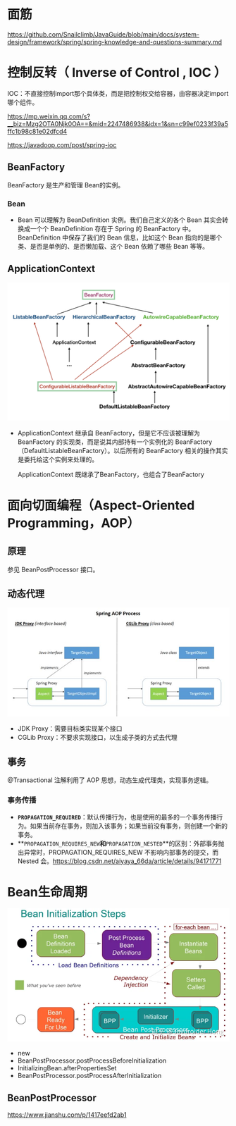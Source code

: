 # 面筋

https://github.com/Snailclimb/JavaGuide/blob/main/docs/system-design/framework/spring/spring-knowledge-and-questions-summary.md

# 控制反转（ Inverse of Control , IOC ）

IOC：不直接控制import那个具体类，而是把控制权交给容器，由容器决定import哪个组件。

https://mp.weixin.qq.com/s?__biz=Mzg2OTA0Njk0OA==&mid=2247486938&idx=1&sn=c99ef0233f39a5ffc1b98c81e02dfcd4

https://javadoop.com/post/spring-ioc

## BeanFactory

BeanFactory 是生产和管理 Bean的实例。

### Bean

* Bean 可以理解为 BeanDefinition 实例。我们自己定义的各个 Bean 其实会转换成一个个 BeanDefinition 存在于 Spring 的 BeanFactory 中。BeanDefinition 中保存了我们的 Bean 信息，比如这个 Bean 指向的是哪个类、是否是单例的、是否懒加载、这个 Bean 依赖了哪些 Bean 等等。

## ApplicationContext

![3](./pic/applicationcontext.png)

* ApplicationContext 继承自 BeanFactory，但是它不应该被理解为 BeanFactory 的实现类，而是说其内部持有一个实例化的 BeanFactory（DefaultListableBeanFactory）。以后所有的 BeanFactory 相关的操作其实是委托给这个实例来处理的。

  ApplicationContext 既继承了BeanFactory，也组合了BeanFactory

# 面向切面编程（Aspect-Oriented Programming，AOP）

## 原理

参见 BeanPostProcessor 接口。

## 动态代理

![SpringAOPProcess](./pic/proxy.png)



* JDK Proxy：需要目标类实现某个接口
* CGLib Proxy：不要求实现接口，以生成子类的方式去代理



## 事务

@Transactional 注解利用了 AOP 思想，动态生成代理类，实现事务逻辑。

### 事务传播

* **`PROPAGATION_REQUIRED`**：默认传播行为，也是使用的最多的一个事务传播行为。如果当前存在事务，则加入该事务；如果当前没有事务，则创建一个新的事务。
* **`PROPAGATION_REQUIRES_NEW`**和**`PROPAGATION_NESTED`**的区别：外部事务抛出异常时，PROPAGATION_REQUIRES_NEW 不影响内部事务的提交，而 Nested 会。https://blog.csdn.net/aiyaya_66da/article/details/94171771

# Bean生命周期

![img](./pic/v2-97e6b7630ad4b78716fd273c84a9c294_720w.webp)

* new
* BeanPostProcessor.postProcessBeforeInitialization
* InitializingBean.afterPropertiesSet
* BeanPostProcessor.postProcessAfterInitialization

## BeanPostProcessor

https://www.jianshu.com/p/1417eefd2ab1

